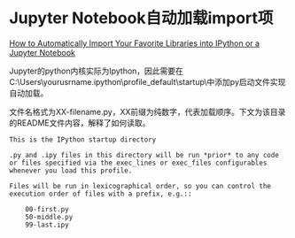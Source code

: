 # Jupyter Notebook自动加载import项

[How to Automatically Import Your Favorite Libraries into IPython or a Jupyter Notebook](https://towardsdatascience.com/how-to-automatically-import-your-favorite-libraries-into-ipython-or-a-jupyter-notebook-9c69d89aa343)

Jupyter的python内核实际为Ipython，因此需要在C:\Users\yourusrname\.ipython\profile_default\startup\中添加py启动文件实现自动加载。

文件名格式为XX-filename.py，XX前缀为纯数字，代表加载顺序。下文为该目录的README文件内容，解释了如何读取。

```
This is the IPython startup directory

.py and .ipy files in this directory will be run *prior* to any code or files specified via the exec_lines or exec_files configurables whenever you load this profile.

Files will be run in lexicographical order, so you can control the execution order of files with a prefix, e.g.::

    00-first.py
    50-middle.py
    99-last.ipy
```
